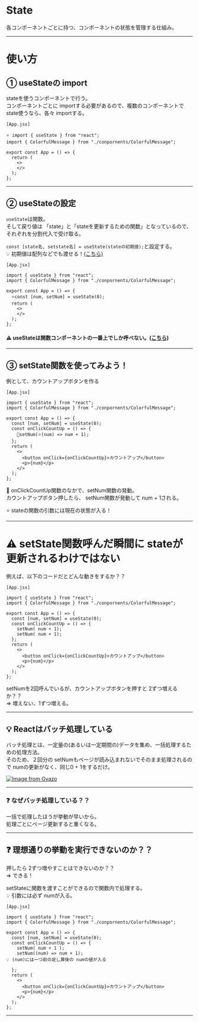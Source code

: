 # State
各コンポーネントごとに持つ、コンポーネントの状態を管理する仕組み。
***

# 使い方
## ① useStateの import
stateを使うコンポーネントで行う。   
コンポーネントごとに importする必要があるので、複数のコンポーネントで state使うなら、各々 importする。
~~~
[App.jsx]

⭐️ import { useState } from "react";
import { ColorfulMessage } from "./conpornents/ColorfulMessage";

export const App = () => {
  return (
    <>
    </>
  );
};
~~~
***

## ② useStateの設定
`useState`は関数。  
そして戻り値は 「state」と「stateを更新するための関数」となっているので、それぞれを分割代入で受け取る。

`const [state名, setstate名] = useState(stateの初期値);`と設定する。  
💡 初期値は配列などでも渡せる！[(こちら)]()
~~~
[App.jsx]

import { useState } from "react";
import { ColorfulMessage } from "./conpornents/ColorfulMessage";

export const App = () => {
  ⭐️const [num, setNum] = useState(0);
  return (
    <>
    </>
  );
};
~~~
#### ⚠️ useStateは関数コンポーネントの一番上でしか呼べない。([こちら](https://github.com/Tarara33/TIL/blob/main/React/React%20ver18/%E3%82%B3%E3%83%B3%E3%83%9D%E3%83%BC%E3%83%8D%E3%83%B3%E3%83%88/%E3%83%95%E3%83%83%E3%82%AF/%E3%83%A1%E3%83%A2/use%E7%B3%BB%E3%83%95%E3%83%83%E3%82%AF.md))
***

## ③ setState関数を使ってみよう！
例として、カウントアップボタンを作る
~~~
[App.jsx]

import { useState } from "react";
import { ColorfulMessage } from "./conpornents/ColorfulMessage";

export const App = () => {
  const [num, setNum] = useState(0);
  const onClickCountUp = () => {
    🩵setNum(⭐️(num) => num + 1);
  };
  return (
    <>
      <button onClick={onClickCountUp}>カウントアップ</button>
      <p>{num}</p>
    </>
  );
};
~~~
🩵 onClickCountUp関数のなかで、setNum関数の発動。  
カウントアップボタン押したら、 setNum関数が発動して num + 1される。

⭐️ stateの関数の引数には現在の状態が入る！
***

# ⚠️ setState関数呼んだ瞬間に stateが更新されるわけではない
例えば、以下のコードだとどんな動きをするか？？
~~~
[App.jsx]

import { useState } from "react";
import { ColorfulMessage } from "./conpornents/ColorfulMessage";

export const App = () => {
  const [num, setNum] = useState(0);
  const onClickCountUp = () => {
    setNum( num + 1);
    setNum( num + 1);
  };
  return (
    <>
      <button onClick={onClickCountUp}>カウントアップ</button>
      <p>{num}</p>
    </>
  );
};
~~~
setNumを2回呼んでいるが、カウントアップボタンを押すと 2ずつ増えるか？？  
=> 増えない、1ずつ増える。
***

## 💡 Reactはバッチ処理している
バッチ処理とは、一定量の(あるいは一定期間の)データを集め、一括処理するための処理方法。  
そのため、２回分の setNumもページが読み込まれないでそのまま処理されるので numの更新がなく、同じ0 + 1をするだけ。

[![Image from Gyazo](https://i.gyazo.com/f37ec2d1e5dbbac692cbd23e0539f19e.png)](https://gyazo.com/f37ec2d1e5dbbac692cbd23e0539f19e)
***

### ❓ なぜバッチ処理している？？
一括で処理したほうが挙動が早いから。  
処理ごとにページ更新すると重くなる。
***

## ❓ 理想通りの挙動を実行できないのか？？
押したら 2ずつ増やすことはできないのか？？  
=> できる！

setStateに関数を渡すことができるので関数内で処理する。  
💡 引数には必ず numが入る。
~~~
[App.jsx]

import { useState } from "react";
import { ColorfulMessage } from "./conpornents/ColorfulMessage";

export const App = () => {
  const [num, setNum] = useState(0);
  const onClickCountUp = () => {
    setNum( num + 1 );
    setNum((num) => num + 1);
💡 (num)には一つ前の足し算後の numの値が入る

  };
  return (
    <>
      <button onClick={onClickCountUp}>カウントアップ</button>
      <p>{num}</p>
    </>
  );
};
~~~
***
